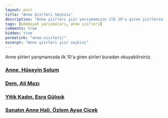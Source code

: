 ```yaml
---
layout: post
title: "Anne Şiirleri Seçkisi"
description: "Anne şiirleri şiir yarışmamızın ilk 10'a giren şiirlerin listesidir."
tags: [edebiyat yarışmaları, anne şiirleri]
comments: true
hidden: true
permalink: "anne-siirleri/"
excerpt: "Anne şiirleri şiir seçkisi"
---
```


Anne şiirleri yarışmamızda ilk 10'a giren şiirleri buradan okuyabilirsiniz.  

### [Anne, Hüseyin Solum](https://edebiyatyarismalari.com/anne-siiri/)

### [Dem, Ali Mazı](https://edebiyatyarismalari.com/dem-siiri/)

### [Yitik Kadın, Esra Gülışık](https://edebiyatyarismalari.com/yitik-kadin-cocuk-siiri/)

### [Sanatın Anne Hali, Özlem Ayşe Çiçek](https://edebiyatyarismalari.com/sanatin-anne-hali//)
